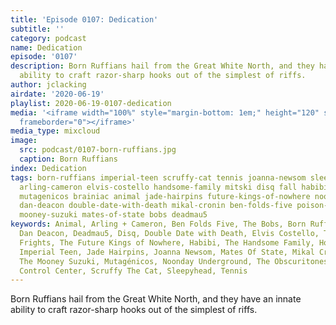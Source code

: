 ```yaml
---
title: 'Episode 0107: Dedication'
subtitle: ''
category: podcast
name: Dedication
episode: '0107'
description: Born Ruffians hail from the Great White North, and they have an innate
  ability to craft razor-sharp hooks out of the simplest of riffs.
author: jclacking
airdate: '2020-06-19'
playlist: 2020-06-19-0107-dedication
media: '<iframe width="100%" style="margin-bottom: 1em;" height="120" src="https://www.mixcloud.com/widget/iframe/?feed=%2Fthe-lacking-org%2Fihdm1g-107-dedication%2F&hide_artwork=1&hide_cover=1&light=1"
  frameborder="0"></iframe>'
media_type: mixcloud
image:
  src: podcast/0107-born-ruffians.jpg
  caption: Born Ruffians
index: Dedication
tags: born-ruffians imperial-teen scruffy-cat tennis joanna-newsom sleepyhead holly-golightly
  arling-cameron elvis-costello handsome-family mitski disq fall habibi frights obscuritones
  mutagenicos brainiac animal jade-hairpins future-kings-of-nowhere noonday-underground
  dan-deacon double-date-with-death mikal-cronin ben-folds-five poison-control-center
  mooney-suzuki mates-of-state bobs deadmau5
keywords: Animal, Arling + Cameron, Ben Folds Five, The Bobs, Born Ruffians, Brainiac,
  Dan Deacon, Deadmau5, Disq, Double Date with Death, Elvis Costello, The Fall, The
  Frights, The Future Kings of Nowhere, Habibi, The Handsome Family, Holly Golightly,
  Imperial Teen, Jade Hairpins, Joanna Newsom, Mates Of State, Mikal Cronin, Mitski,
  The Mooney Suzuki, Mutagénicos, Noonday Underground, The Obscuritones, The Poison
  Control Center, Scruffy The Cat, Sleepyhead, Tennis
---
```

Born Ruffians hail from the Great White North, and they have an innate ability to craft razor-sharp hooks out of the simplest of riffs.

